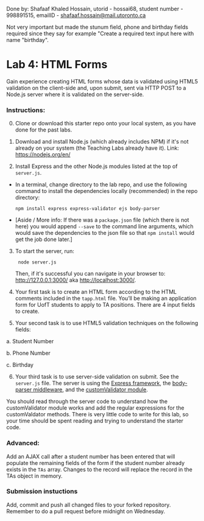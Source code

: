Done by: Shafaaf Khaled Hossain, utorid - hossai68, student number - 998891515, emailID - shafaaf.hossain@mail.utoronto.ca

Not very important but made the stunum field, phone and birthday fields required since they say for example "Create a required text input here with name "birthday".

# Lab 4: HTML Forms

Gain experience creating HTML forms whose data is validated using HTML5 validation on the client-side and, upon submit, sent via HTTP POST to a Node.js server where it is validated on the server-side.

### Instructions:

 0. Clone or download this starter repo onto your local system, as you have done for the past labs.

 1. Download and install Node.js (which already includes NPM) if it's not already on your system (the Teaching Labs already have it). Link: <https://nodejs.org/en/>

 2.  Install Express and the other Node.js modules listed at the top of `server.js`.

  - In a terminal, change directory to the lab repo, and use the following command to install the dependencies locally (recommended) in the repo directory:
    ```shell
    npm install express express-validator ejs body-parser
    ```

  - [Aside / More info: If there was a `package.json` file (which there is not here) you would append `--save` to the command line arguments, which would save the dependencies to the json file so that `npm install` would get the job done later.]

 3. To start the server, run:
    ```shell
     node server.js
    ```

    Then, if it's successful you can navigate in your browser to: <http://127.0.0.1:3000/> aka <http://localhost:3000/>.

 4. Your first task is to create an HTML form according to the HTML comments included in the `tapp.html` file. You’ll be making an application form for UofT students to apply to TA positions.  There are 4 input fields to create.

 5. Your second task is to use HTML5 validation techniques on the following fields:

   a. Student Number

   b. Phone Number

   c. Birthday

 6. Your third task is to use server-side validation on submit. See the `server.js` file. The server is using the [Express framework](http://expressjs.com/), the [body-parser middleware](https://github.com/expressjs/body-parser), and the [customValidator module](https://github.com/ctavan/express-validator).

 You should read through the server code to understand how the customValidator module works and add the regular expressions for the customValdator methods. There is very little code to write for this lab, so your time should be spent reading and trying to understand the starter code.


### Advanced:

Add an AJAX call after a student number has been entered that will populate the remaining fields of the form if the student number already exists in the `TAs` array.  Changes to the record will replace the record in the TAs object in memory.


### Submission instuctions

Add, commit and push all changed files to your forked repository.  Remember to do a pull request before midnight on Wednesday.
